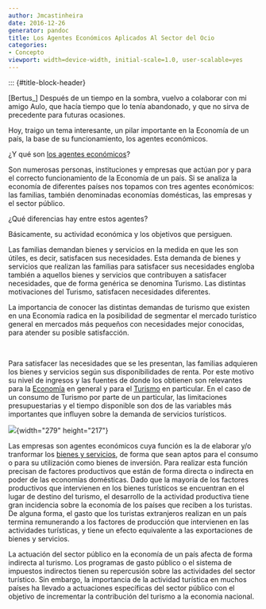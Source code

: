 ```yaml
---
author: Jmcastinheira
date: 2016-12-26
generator: pandoc
title: Los Agentes Económicos Aplicados Al Sector del Ocio
categories:
- Concepto
viewport: width=device-width, initial-scale=1.0, user-scalable=yes
---
```


::: {#title-block-header}

\[Bertus\_\] Después de un tiempo en la sombra, vuelvo a colaborar con
mi amigo Aulo, que hacía tiempo que lo tenía abandonado, y que no sirva
de precedente para futuras ocasiones.

Hoy, traigo un tema interesante, un pilar importante en la Economía de
un país, la base de su funcionamiento, los agentes económicos.

¿Y qué son [los agentes
económicos](http://www.bancafacil.cl/bancafacil/servlet/Contenido?indice=1.0&idCategoria=98&letra=A "Agentes Económicos")?

Son numerosas personas, instituciones y empresas que actúan por y para
el correcto funcionamiento de la Economía de un país. Si se analiza la
economía de diferentes países nos topamos con tres agentes económicos:
las familias, también denominadas economías domésticas, las empresas y
el sector público.

¿Qué diferencias hay entre estos agentes?

Básicamente, su actividad económica y los objetivos que persiguen.

Las familias demandan bienes y servicios en la medida en que les son
útiles, es decir, satisfacen sus necesidades. Esta demanda de bienes y
servicios que realizan las familias para satisfacer sus necesidades
engloba también a aquellos bienes y servicios que contribuyen a
satisfacer necesidades, que de forma genérica se denomina Turismo. Las
distintas motivaciones del Turismo, satisfacen necesidades diferentes.

La importancia de conocer las distintas demandas de turismo que existen
en una Economía radica en la posibilidad de segmentar el mercado
turístico general en mercados más pequeños con necesidades mejor
conocidas, para atender su posible satisfacción.

 

Para satisfacer las necesidades que se les presentan, las familias
adquieren los bienes y servicios según sus disponibilidades de renta.
Por este motivo su nivel de ingresos y las fuentes de donde los obtienen
son relevantes para la
[Economía](http://www.heraldo.es/uploads/imagenes/detalle/_economia_18d0dcd0.jpg)
en general y para el
[Turismo](http://gachantiva-boyaca.gov.co/apc-aa-files/37313334363164626136313165343534/Sitios_turisticos_1.jpg)
en particular. En el caso de un consumo de Turismo por parte de un
particular, las limitaciones presupuestarias y el tiempo disponible son
dos de las variables más importantes que influyen sobre la demanda de
servicios turísticos.

![](http://gachantiva-boyaca.gov.co/apc-aa-files/37313334363164626136313165343534/Sitios_turisticos_1.jpg){width="279"
height="217"}

Las empresas son agentes económicos cuya función es la de elaborar y/o
tranformar los [bienes y
servicios](http://www.zeezn.com/quienes%20somos_archivos/image003.jpg),
de forma que sean aptos para el consumo o para su utilización como
bienes de inversión. Para realizar esta función precisan de factores
productivos que están de forma directa o indirecta en poder de las
economías domésticas. Dado que la mayoría de los factores productivos
que intervienen en los bienes turísticos se encuentran en el lugar de
destino del turismo, el desarrollo de la actividad productiva tiene gran
incidencia sobre la economía de los países que reciben a los turistas.
De alguna forma, el gasto que los turistas extranjeros realizan en un
país termina remunerando a los factores de producción que intervienen en
las actividades turísticas, y tiene un efecto equivalente a las
exportaciones de bienes y servicios.

La actuación del sector público en la economía de un país afecta de
forma indirecta al turismo. Los programas de gasto público o el sistema
de impuestos indirectos tienen su repercusión sobre las actividades del
sector turístico. Sin embargo, la importancia de la actividad turística
en muchos países ha llevado a actuaciones específicas del sector público
con el objetivo de incrementar la contribución del turismo a la economia
nacional.

 
